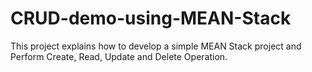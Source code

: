 # CRUD-demo-using-MEAN-Stack
This project explains how to develop a simple MEAN Stack project and Perform Create, Read, Update and Delete Operation.

